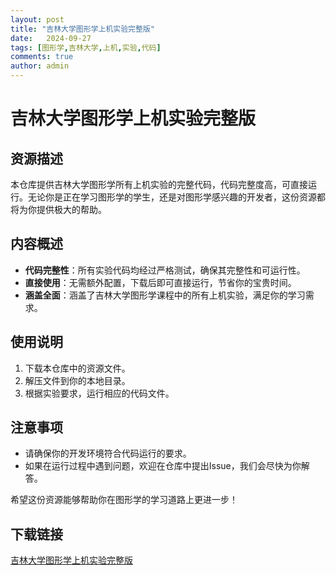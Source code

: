 ```yaml
---
layout: post
title: "吉林大学图形学上机实验完整版"
date:   2024-09-27
tags: [图形学,吉林大学,上机,实验,代码]
comments: true
author: admin
---
```

# 吉林大学图形学上机实验完整版

## 资源描述

本仓库提供吉林大学图形学所有上机实验的完整代码，代码完整度高，可直接运行。无论你是正在学习图形学的学生，还是对图形学感兴趣的开发者，这份资源都将为你提供极大的帮助。

## 内容概述

- **代码完整性**：所有实验代码均经过严格测试，确保其完整性和可运行性。
- **直接使用**：无需额外配置，下载后即可直接运行，节省你的宝贵时间。
- **涵盖全面**：涵盖了吉林大学图形学课程中的所有上机实验，满足你的学习需求。

## 使用说明

1. 下载本仓库中的资源文件。
2. 解压文件到你的本地目录。
3. 根据实验要求，运行相应的代码文件。

## 注意事项

- 请确保你的开发环境符合代码运行的要求。
- 如果在运行过程中遇到问题，欢迎在仓库中提出Issue，我们会尽快为你解答。

希望这份资源能够帮助你在图形学的学习道路上更进一步！

## 下载链接

[吉林大学图形学上机实验完整版](https://pan.quark.cn/s/41db823bcf79)